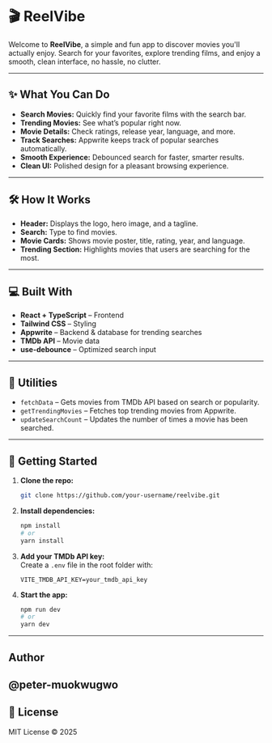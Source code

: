 # 🎬 ReelVibe

Welcome to **ReelVibe**, a simple and fun app to discover movies you'll actually enjoy. Search for your favorites, explore trending films, and enjoy a smooth, clean interface, no hassle, no clutter. 

---

## ✨ What You Can Do

-  **Search Movies:** Quickly find your favorite films with the search bar.  
-  **Trending Movies:** See what’s popular right now.  
-  **Movie Details:** Check ratings, release year, language, and more.  
-  **Track Searches:** Appwrite keeps track of popular searches automatically.  
-  **Smooth Experience:** Debounced search for faster, smarter results.  
-  **Clean UI:** Polished design for a pleasant browsing experience.

---

## 🛠 How It Works

- **Header:** Displays the logo, hero image, and a tagline.  
- **Search:** Type to find movies.  
- **Movie Cards:** Shows movie poster, title, rating, year, and language.  
- **Trending Section:** Highlights movies that users are searching for the most.

---

## 💻 Built With

- **React + TypeScript** – Frontend  
- **Tailwind CSS** – Styling  
- **Appwrite** – Backend & database for trending searches  
- **TMDb API** – Movie data  
- **use-debounce** – Optimized search input

---

## 🔧 Utilities

- `fetchData` – Gets movies from TMDb API based on search or popularity.  
- `getTrendingMovies` – Fetches top trending movies from Appwrite.  
- `updateSearchCount` – Updates the number of times a movie has been searched.

---

## 🚀 Getting Started

1. **Clone the repo:**  
   ```bash
   git clone https://github.com/your-username/reelvibe.git
   ```

2. **Install dependencies:**  
   ```bash
   npm install
   # or
   yarn install
   ```

3. **Add your TMDb API key:**  
   Create a `.env` file in the root folder with:  
   ```env
   VITE_TMDB_API_KEY=your_tmdb_api_key
   ```

4. **Start the app:**  
   ```bash
   npm run dev
   # or
   yarn dev
   ```

---


## Author

@peter-muokwugwo
---

## 📜 License

MIT License © 2025

